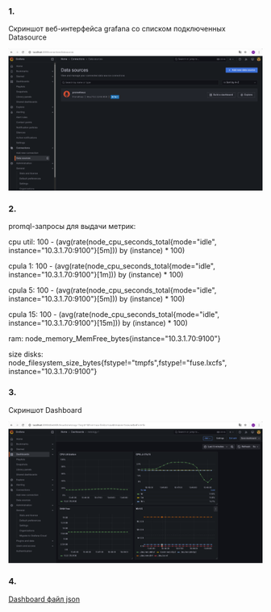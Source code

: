 ### 1.

Cкриншот веб-интерфейса grafana со списком подключенных Datasource 

![alt text](data_source.png)

### 2.
 
promql-запросы для выдачи метрик:

cpu util: 100 - (avg(rate(node_cpu_seconds_total{mode="idle", instance="10.3.1.70:9100"}[5m])) by (instance) * 100)

cpula 1: 100 - (avg(rate(node_cpu_seconds_total{mode="idle", instance="10.3.1.70:9100"}[1m])) by (instance) * 100)

cpula 5: 100 - (avg(rate(node_cpu_seconds_total{mode="idle", instance="10.3.1.70:9100"}[5m])) by (instance) * 100)

cpula 15: 100 - (avg(rate(node_cpu_seconds_total{mode="idle", instance="10.3.1.70:9100"}[15m])) by (instance) * 100)

ram: node_memory_MemFree_bytes{instance="10.3.1.70:9100"}

size disks: node_filesystem_size_bytes{fstype!="tmpfs",fstype!="fuse.lxcfs", instance="10.3.1.70:9100"}

### 3.

Cкриншот Dashboard

![alt text](dashboard.png)

### 4.

[Dashboard файл json](panel.json)